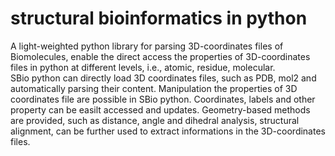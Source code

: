 # structural bioinformatics in python
A light-weighted python library for parsing 3D-coordinates files of Biomolecules, enable the direct access the properties of 3D-coordinates files in python at different levels, i.e., atomic, residue, molecular.   
SBio python can directly load 3D coordinates files, such as PDB, mol2 and automatically parsing their content. Manipulation the properties of 3D coordinates file are possible in SBio python. Coordinates, labels and other property can be easilt accessed and updates. Geometry-based methods are provided, such as distance, angle and dihedral analysis, structural alignment, can be further used to extract informations in the 3D-coordinates files.
